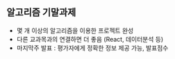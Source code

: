 ## 알고리즘 기말과제

- 몇 개 이상의 알고리즘을 이용한 프로젝트 완성
- 다른 교과목과의 연결하면 더 좋음 (React, 데이터분석 등)
- 마지막주 발표 : 평가자에게 정확한 정보 제공 가능, 발표점수